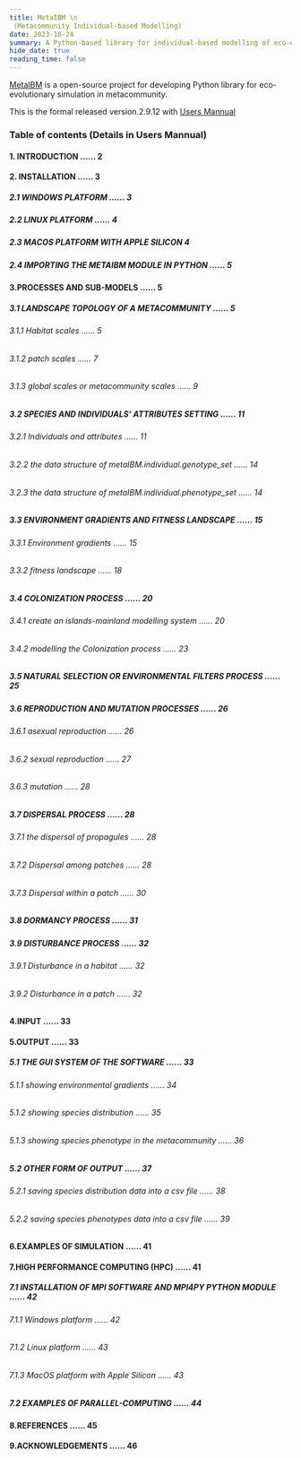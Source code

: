 ```yaml
---
title: MetaIBM \n
 (Metacommunity Individual-based Modelling)
date: 2023-10-24
summary: A Python-based library for individual-based modelling of eco-evolutionary dynamics in spatial-explicit metacommunities 
hide_date: true
reading_time: false
---
```


[MetaIBM](https://github.com/JianhaoLin1228/MetaIBM) is a open-source project for developing Python library for eco-evolutionary simulation in metacommunity. 

This is the formal released version.2.9.12 with [Users Mannual](https://drive.google.com/file/d/15wPct-Qa8YUENykN1O9zU_ORsazQDA7i/view)

### Table of contents (Details in Users Mannual)
#### 1.	INTRODUCTION	...... 2
#### 2.	INSTALLATION	...... 3
##### 2.1	WINDOWS PLATFORM	...... 3
##### 2.2	LINUX PLATFORM	...... 4
##### 2.3	MACOS PLATFORM WITH APPLE SILICON	4
##### 2.4	IMPORTING THE METAIBM MODULE IN PYTHON	...... 5
#### 3.PROCESSES AND SUB-MODELS	...... 5
##### 3.1 LANDSCAPE TOPOLOGY OF A METACOMMUNITY	...... 5
###### 3.1.1 Habitat scales	...... 5
###### 3.1.2 patch scales	...... 7
###### 3.1.3 global scales or metacommunity scales	...... 9
##### 3.2 SPECIES AND INDIVIDUALS’ ATTRIBUTES SETTING	...... 11
###### 3.2.1 Individuals and attributes	...... 11
###### 3.2.2 the data structure of metaIBM.individual.genotype_set	...... 14
###### 3.2.3 the data structure of metaIBM.individual.phenotype_set	...... 14
##### 3.3 ENVIRONMENT GRADIENTS AND FITNESS LANDSCAPE	...... 15
###### 3.3.1 Environment gradients	...... 15
###### 3.3.2 fitness landscape	...... 18
##### 3.4 COLONIZATION PROCESS	...... 20
###### 3.4.1 create an islands-mainland modelling system	...... 20
###### 3.4.2 modelling the Colonization process	...... 23
##### 3.5 NATURAL SELECTION OR ENVIRONMENTAL FILTERS PROCESS	...... 25
##### 3.6 REPRODUCTION AND MUTATION PROCESSES	...... 26
###### 3.6.1 asexual reproduction	...... 26
###### 3.6.2 sexual reproduction	...... 27
###### 3.6.3 mutation	...... 28
##### 3.7 DISPERSAL PROCESS	...... 28
###### 3.7.1 the dispersal of propagules	...... 28
###### 3.7.2 Dispersal among patches	...... 28
###### 3.7.3 Dispersal within a patch	...... 30
##### 3.8 DORMANCY PROCESS	...... 31
##### 3.9 DISTURBANCE PROCESS	...... 32
###### 3.9.1 Disturbance in a habitat	...... 32
###### 3.9.2 Disturbance in a patch	...... 32
#### 4.INPUT	...... 33
#### 5.OUTPUT	...... 33
##### 5.1 THE GUI SYSTEM OF THE SOFTWARE	...... 33
###### 5.1.1 showing environmental gradients	...... 34
###### 5.1.2 showing species distribution	...... 35
###### 5.1.3 showing species phenotype in the metacommunity	...... 36
##### 5.2 OTHER FORM OF OUTPUT	...... 37
###### 5.2.1 saving species distribution data into a csv file	...... 38
###### 5.2.2 saving species phenotypes data into a csv file	...... 39
#### 6.EXAMPLES OF SIMULATION	...... 41
#### 7.HIGH PERFORMANCE COMPUTING (HPC)	...... 41
##### 7.1 INSTALLATION OF MPI SOFTWARE AND MPI4PY PYTHON MODULE	...... 42
###### 7.1.1 Windows platform	...... 42
###### 7.1.2 Linux platform	...... 43
###### 7.1.3 MacOS platform with Apple Silicon	...... 43
##### 7.2 EXAMPLES OF PARALLEL-COMPUTING	...... 44
#### 8.REFERENCES	...... 45
#### 9.ACKNOWLEDGEMENTS	...... 46




